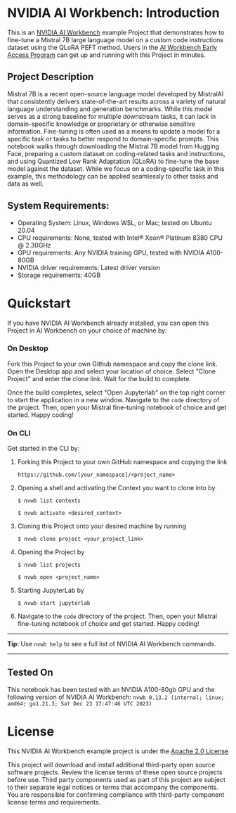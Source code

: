 # NVIDIA AI Workbench: Introduction
This is an [NVIDIA AI Workbench](https://developer.nvidia.com/blog/develop-and-deploy-scalable-generative-ai-models-seamlessly-with-nvidia-ai-workbench/) example Project that demonstrates how to fine-tune a Mistral 7B large language model on a custom code instructions dataset using the QLoRA PEFT method. Users in the [AI Workbench Early Access Program](https://developer.nvidia.com/ai-workbench-early-access) can get up and running with this Project in minutes.

## Project Description
Mistral 7B is a recent open-source language model developed by MistralAI that consistently delivers state-of-the-art results across a variety of natural language understanding and generation benchmarks. While this model serves as a strong baseline for multiple downstream tasks, it can lack in domain-specific knowledge or proprietary or otherwise sensitive information. Fine-tuning is often used as a means to update a model for a specific task or tasks to better respond to domain-specific prompts. This notebook walks through downloading the Mistral 7B model from Hugging Face, preparing a custom dataset on coding-related tasks and instructions, and using Quantized Low Rank Adaptation (QLoRA) to fine-tune the base model against the dataset. While we focus on a coding-specific task in this example, this methodology can be applied seamlessly to other tasks and data as well.

## System Requirements:
* Operating System: Linux, Windows WSL, or Mac; tested on Ubuntu 20.04
* CPU requirements: None, tested with Intel&reg; Xeon&reg; Platinum 8380 CPU @ 2.30GHz
* GPU requirements: Any NVIDIA training GPU, tested with NVIDIA A100-80GB
* NVIDIA driver requirements: Latest driver version
* Storage requirements: 40GB

# Quickstart
If you have NVIDIA AI Workbench already installed, you can open this Project in AI Workbench on your choice of machine by:

### On Desktop
Fork this Project to your own Github namespace and copy the clone link. Open the Desktop app and select your location of choice. Select "Clone Project" and enter the clone link. Wait for the build to complete. 

Once the build completes, select "Open Jupyterlab" on the top right corner to start the application in a new window. Navigate to the `code` directory of the project. Then, open your Mistral fine-tuning notebook of choice and get started. Happy coding!

### On CLI
Get started in the CLI by: 

1. Forking this Project to your own GitHub namespace and copying the link

   ```
   https://github.com/[your_namespace]/<project_name>
   ```
   
2. Opening a shell and activating the Context you want to clone into by

   ```
   $ nvwb list contexts
   
   $ nvwb activate <desired_context>
   ```
   
3. Cloning this Project onto your desired machine by running

   ```
   $ nvwb clone project <your_project_link>
   ```
   
4. Opening the Project by

   ```
   $ nvwb list projects
   
   $ nvwb open <project_name>
   ```
   
5. Starting JupyterLab by

   ```
   $ nvwb start jupyterlab
   ```

6. Navigate to the `code` directory of the project. Then, open your Mistral fine-tuning notebook of choice and get started. Happy coding!

---
**Tip:** Use ```nvwb help``` to see a full list of NVIDIA AI Workbench commands. 

---

## Tested On
This notebook has been tested with an NVIDIA A100-80gb GPU and the following version of NVIDIA AI Workbench: ```nvwb 0.13.2 (internal; linux; amd64; go1.21.3; Sat Dec 23 17:47:46 UTC 2023)```

# License
This NVIDIA AI Workbench example project is under the [Apache 2.0 License](https://github.com/NVIDIA/workbench-example-mistral-finetune/blob/main/LICENSE.txt)

This project will download and install additional third-party open source software projects. Review the license terms of these open source projects before use. Third party components used as part of this project are subject to their separate legal notices or terms that accompany the components. You are responsible for confirming compliance with third-party component license terms and requirements. 
